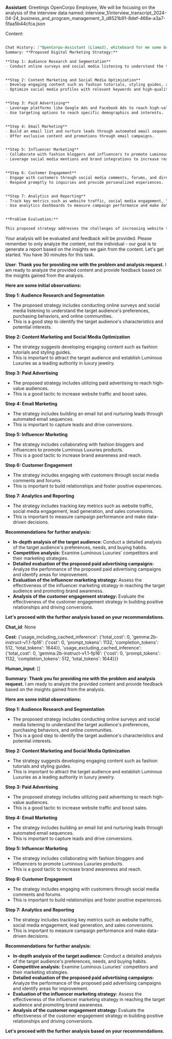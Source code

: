 **Assistant**: Greetings OpenCorpo Employee, We will be focusing on the analysis of the interview data named: interview_1/interview_transcript_2024-04-24_business_and_program_management_3_d8521b91-8def-466e-a3a7-5faa5b44cfca.json 


 Content: 

 ```md

 Chat History: ["OpenCorpo-Assistant (Llama3), whiteboard for me some business and program management. Propose a solution for digital marketing strategies. I will evaluate your answers and give my feedback, then propose a problem to you. You will answer and I will evaluate. Let's now begin. You have 30 minutes.", '**Solution for Digital Marketing Strategies:**\n\n**Step 1: Audience Research and Segmentation**\n- Gather data on target audience demographics, interests, and online behavior.\n- Conduct competitor analysis to understand their marketing strategies and strengths.\n\n**Step 2: Content Creation and Optimization**\n- Develop high-quality, engaging content across multiple channels.\n- Optimize content for search engines, social media, and other platforms.\n\n**Step 3: Social Media Marketing**\n- Establish active profiles on relevant social media platforms.\n- Use social media analytics to track engagement and measure campaign performance.\n\n**Step 4: Paid Advertising**\n- Leverage paid advertising platforms to reach new audiences and drive traffic to landing pages.\n- Optimize ad campaigns for maximum ROI.\n\n**Step 5: Email Marketing**\n- Build email lists and segment audiences for targeted messaging.\n- Send regular email newsletters and campaigns to nurture leads.\n\n**Step 6: Analytics and Reporting**\n- Track key metrics such as website traffic, leads generated, and conversions.\n- Use analytics tools to optimize marketing campaigns and measure ROI.\n\n**Problem to Evaluate:**\n\n- Implementing a comprehensive digital marketing strategy that aligns with business goals.\n- Measuring the effectiveness of marketing campaigns and making data-driven decisions.', "Your solution is well-structured and covers essential steps for implementing a comprehensive digital marketing strategy. Here are some specific points I'd like to highlight:\n\n1. **Step 1: Audience Research and Segmentation**: This step is crucial in understanding the target audience's needs, preferences, and behaviors. It helps tailor the marketing efforts more effectively.\n2. **Step 3: Social Media Marketing**: Establishing active profiles on relevant social media platforms and using analytics to track engagement are great strategies for building a strong online presence.\n3. **Step 4: Paid Advertising**: Leveraging paid advertising platforms to reach new audiences can be effective in driving traffic to landing pages, but it's essential to optimize ad campaigns for maximum ROI.\n\nNow, let's discuss the problem you'd like me to evaluate:\n\n**Implementing a comprehensive digital marketing strategy that aligns with business goals.**\n\nTo address this challenge, I would suggest the following strategies:\n\n1. **Define clear business objectives**: Before developing a digital marketing strategy, it's essential to define specific, measurable, achievable, relevant, and time-bound (SMART) business objectives.\n2. **Conduct a competitor analysis**: Analyze your competitors' strengths, weaknesses, opportunities, and threats (SWOT analysis) to identify gaps in the market and areas for differentiation.\n3. **Develop a content calendar**: Plan and organize content in advance using a content calendar to ensure consistency and efficiency across all marketing channels.\n4. **Utilize automation tools**: Leverage automation tools to streamline processes, such as email marketing campaigns, social media posting, and lead nurturing.\n\n**Measuring the effectiveness of marketing campaigns and making data-driven decisions.**\n\nTo address this challenge, I would suggest the following strategies:\n\n1. **Set key performance indicators (KPIs)**: Establish clear KPIs for each marketing campaign or initiative to measure success.\n2. **Use analytics tools**: Utilize analytics tools, such as Google Analytics, to track website traffic, engagement metrics, and conversion rates.\n3. **A/B testing**: Conduct A/B testing to compare the performance of different versions of a webpage, email, or ad to identify what works best for your audience.\n4. **Regular reporting and analysis**: Schedule regular reporting and analysis sessions to review campaign performance, identify areas for improvement, and make data-driven decisions.\n\nOverall, your solution provides a solid foundation for implementing a comprehensive digital marketing strategy. By focusing on clear business objectives, competitor analysis, content calendar, and automation tools, you can create a more effective marketing approach.", "I understand. I'm ready to receive your first problem to evaluate. Please provide me with a specific digital marketing scenario or challenge that you would like assistance with. I'll then analyze your proposal and provide feedback, followed by a proposed solution.", "Here's the problem:\n\n**Scenario:**\n\nLuminous Luxuries is a high-end jewelry brand that has been struggling to maintain its online presence and drive conversions. They have an e-commerce website but lack a comprehensive digital marketing strategy. Their current marketing efforts are fragmented, with no clear goals or metrics for measuring success.\n\nTheir target audience is affluent individuals aged 25-45 who are interested in luxury goods and are active on social media platforms such as Instagram, Facebook, and Pinterest.\n\n**Challenge:**\n\nDevelop a digital marketing strategy to increase website traffic, boost online sales, and establish Luminous Luxuries as a leading luxury jewelry brand. The strategy should focus on engaging the target audience, building brand awareness, and driving conversions.\n\n**Key Performance Indicators (KPIs):**\n\n1. Increase website traffic by 20% in the next 6 months\n2. Boost online sales by 30% within the next year\n3. Achieve an engagement rate of at least 5% on social media platforms\n\nYour task is to propose a comprehensive digital marketing strategy that addresses these challenges and KPIs. Please provide a detailed solution, including specific tactics, strategies, and metrics for measuring success.\n\nI'll evaluate your proposal and provide feedback. Then, I'll propose an alternative solution if needed. Let's get started!", "**Proposed Digital Marketing Strategy:**\n\n**Step 1: Audience Research and Segmentation**\n- Conduct online surveys and social media listening to understand the target audience's preferences, purchasing behaviors, and online communities.\n\n\n**Step 2: Content Marketing and Social Media Optimization**\n- Develop engaging content such as fashion tutorials, styling guides, and product spotlights.\n- Optimize social media profiles with relevant keywords and high-quality visuals.\n\n\n**Step 3: Paid Advertising**\n- Leverage platforms like Google Ads and Facebook Ads to reach high-value audiences.\n- Use targeting options to reach specific demographics and interests.\n\n\n**Step 4: Email Marketing**\n- Build an email list and nurture leads through automated email sequences.\n- Offer exclusive content and promotions through email campaigns.\n\n\n**Step 5: Influencer Marketing**\n- Collaborate with fashion bloggers and influencers to promote Luminous Luxuries products.\n- Leverage social media mentions and brand integrations to increase reach.\n\n\n**Step 6: Customer Engagement**\n- Engage with customers through social media comments, forums, and direct messages.\n- Respond promptly to inquiries and provide personalized experiences.\n\n\n**Step 7: Analytics and Reporting**\n- Track key metrics such as website traffic, social media engagement, lead generation, and sales conversions.\n- Use analytics dashboards to measure campaign performance and make data-driven decisions.\n\n\n**Problem Evaluation:**\n\nThis proposed strategy addresses the challenges of increasing website traffic, boosting sales, and establishing Luminous Luxuries as a leading luxury jewelry brand. By focusing on creating engaging content, utilizing paid advertising, and building strong relationships with customers, this strategy can help Luminous Luxuries achieve its business objectives."] 
 Summary: **Proposed Digital Marketing Strategy:**

**Step 1: Audience Research and Segmentation**
- Conduct online surveys and social media listening to understand the target audience's preferences, purchasing behaviors, and online communities.


**Step 2: Content Marketing and Social Media Optimization**
- Develop engaging content such as fashion tutorials, styling guides, and product spotlights.
- Optimize social media profiles with relevant keywords and high-quality visuals.


**Step 3: Paid Advertising**
- Leverage platforms like Google Ads and Facebook Ads to reach high-value audiences.
- Use targeting options to reach specific demographics and interests.


**Step 4: Email Marketing**
- Build an email list and nurture leads through automated email sequences.
- Offer exclusive content and promotions through email campaigns.


**Step 5: Influencer Marketing**
- Collaborate with fashion bloggers and influencers to promote Luminous Luxuries products.
- Leverage social media mentions and brand integrations to increase reach.


**Step 6: Customer Engagement**
- Engage with customers through social media comments, forums, and direct messages.
- Respond promptly to inquiries and provide personalized experiences.


**Step 7: Analytics and Reporting**
- Track key metrics such as website traffic, social media engagement, lead generation, and sales conversions.
- Use analytics dashboards to measure campaign performance and make data-driven decisions.


**Problem Evaluation:**

This proposed strategy addresses the challenges of increasing website traffic, boosting sales, and establishing Luminous Luxuries as a leading luxury jewelry brand. By focusing on creating engaging content, utilizing paid advertising, and building strong relationships with customers, this strategy can help Luminous Luxuries achieve its business objectives. 
``` 


 Your analysis will be evaluated and feedback will be provided. Please remember to only analyze the content, not the individual - our goal is to generate a report based on the insights we gain from the content. Let's get started. You have 30 minutes for this task.

**User**: **Thank you for providing me with the problem and analysis request.** I am ready to analyze the provided content and provide feedback based on the insights gained from the analysis.

**Here are some initial observations:**

**Step 1: Audience Research and Segmentation**
- The proposed strategy includes conducting online surveys and social media listening to understand the target audience's preferences, purchasing behaviors, and online communities.
- This is a good step to identify the target audience's characteristics and potential interests.

**Step 2: Content Marketing and Social Media Optimization**
- The strategy suggests developing engaging content such as fashion tutorials and styling guides.
- This is important to attract the target audience and establish Luminous Luxuries as a leading authority in luxury jewelry.

**Step 3: Paid Advertising**
- The proposed strategy includes utilizing paid advertising to reach high-value audiences.
- This is a good tactic to increase website traffic and boost sales.

**Step 4: Email Marketing**
- The strategy includes building an email list and nurturing leads through automated email sequences.
- This is important to capture leads and drive conversions.

**Step 5: Influencer Marketing**
- The strategy includes collaborating with fashion bloggers and influencers to promote Luminous Luxuries products.
- This is a good tactic to increase brand awareness and reach.

**Step 6: Customer Engagement**
- The strategy includes engaging with customers through social media comments and forums.
- This is important to build relationships and foster positive experiences.

**Step 7: Analytics and Reporting**
- The strategy includes tracking key metrics such as website traffic, social media engagement, lead generation, and sales conversions.
- This is important to measure campaign performance and make data-driven decisions.

**Recommendations for further analysis:**

- **In-depth analysis of the target audience:** Conduct a detailed analysis of the target audience's preferences, needs, and buying habits.
- **Competitive analysis:** Examine Luminous Luxuries' competitors and their marketing strategies.
- **Detailed evaluation of the proposed paid advertising campaigns:** Analyze the performance of the proposed paid advertising campaigns and identify areas for improvement.
- **Evaluation of the influencer marketing strategy:** Assess the effectiveness of the influencer marketing strategy in reaching the target audience and promoting brand awareness.
- **Analysis of the customer engagement strategy:** Evaluate the effectiveness of the customer engagement strategy in building positive relationships and driving conversions.


**Let's proceed with the further analysis based on your recommendations.**

**Chat_id**: None

**Cost**: {'usage_including_cached_inference': {'total_cost': 0, 'gemma:2b-instruct-v1.1-fp16': {'cost': 0, 'prompt_tokens': 1132, 'completion_tokens': 512, 'total_tokens': 1644}}, 'usage_excluding_cached_inference': {'total_cost': 0, 'gemma:2b-instruct-v1.1-fp16': {'cost': 0, 'prompt_tokens': 1132, 'completion_tokens': 512, 'total_tokens': 1644}}}

**Human_input**: []

**Summary**: **Thank you for providing me with the problem and analysis request.** I am ready to analyze the provided content and provide feedback based on the insights gained from the analysis.

**Here are some initial observations:**

**Step 1: Audience Research and Segmentation**
- The proposed strategy includes conducting online surveys and social media listening to understand the target audience's preferences, purchasing behaviors, and online communities.
- This is a good step to identify the target audience's characteristics and potential interests.

**Step 2: Content Marketing and Social Media Optimization**
- The strategy suggests developing engaging content such as fashion tutorials and styling guides.
- This is important to attract the target audience and establish Luminous Luxuries as a leading authority in luxury jewelry.

**Step 3: Paid Advertising**
- The proposed strategy includes utilizing paid advertising to reach high-value audiences.
- This is a good tactic to increase website traffic and boost sales.

**Step 4: Email Marketing**
- The strategy includes building an email list and nurturing leads through automated email sequences.
- This is important to capture leads and drive conversions.

**Step 5: Influencer Marketing**
- The strategy includes collaborating with fashion bloggers and influencers to promote Luminous Luxuries products.
- This is a good tactic to increase brand awareness and reach.

**Step 6: Customer Engagement**
- The strategy includes engaging with customers through social media comments and forums.
- This is important to build relationships and foster positive experiences.

**Step 7: Analytics and Reporting**
- The strategy includes tracking key metrics such as website traffic, social media engagement, lead generation, and sales conversions.
- This is important to measure campaign performance and make data-driven decisions.

**Recommendations for further analysis:**

- **In-depth analysis of the target audience:** Conduct a detailed analysis of the target audience's preferences, needs, and buying habits.
- **Competitive analysis:** Examine Luminous Luxuries' competitors and their marketing strategies.
- **Detailed evaluation of the proposed paid advertising campaigns:** Analyze the performance of the proposed paid advertising campaigns and identify areas for improvement.
- **Evaluation of the influencer marketing strategy:** Assess the effectiveness of the influencer marketing strategy in reaching the target audience and promoting brand awareness.
- **Analysis of the customer engagement strategy:** Evaluate the effectiveness of the customer engagement strategy in building positive relationships and driving conversions.


**Let's proceed with the further analysis based on your recommendations.**

